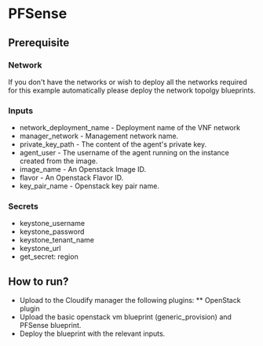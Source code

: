 # PFSense
## Prerequisite
### Network
If you don't have the networks or wish to deploy all the networks required for this
example automatically please deploy the network topolgy blueprints.
### Inputs
* network_deployment_name - Deployment name of the VNF network
* manager_network - Management network name.
* private_key_path - The content of the agent's private key.
* agent_user - The username of the agent running on the instance created from the image.
* image_name - An Openstack Image ID.
* flavor - An Openstack Flavor ID.
* key_pair_name - Openstack key pair name.
### Secrets
* keystone_username
* keystone_password
* keystone_tenant_name
* keystone_url
* get_secret: region

## How to run?
* Upload to the Cloudify manager the following plugins:
** OpenStack plugin
* Upload the basic openstack vm blueprint (generic_provision) and PFSense blueprint.
* Deploy the blueprint with the relevant inputs.
